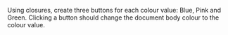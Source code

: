 Using closures, create three buttons for each colour value: Blue, Pink and Green. Clicking a button should change the document body colour to the colour value.
